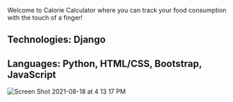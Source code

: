 Welcome to Calorie Calculator where you can track your food consumption with the touch of a finger!

## Technologies: Django

## Languages: Python, HTML/CSS, Bootstrap, JavaScript

![Screen Shot 2021-08-18 at 4 13 17 PM](https://user-images.githubusercontent.com/51868675/129966213-1311d6c6-0663-4f8a-b875-19ec0b5591f7.png)
